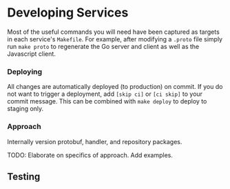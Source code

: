 # Developing Services

Most of the useful commands you will need have been captured as targets in each service's `Makefile`. For example, after modifying a `.proto` file simply run `make proto` to regenerate the Go server and client as well as the Javascript client.

### Deploying

All changes are automatically deployed (to production) on commit. If you do not want to trigger a deployment, add `[skip ci]` or `[ci skip]` to your commit message. This can be combined with `make deploy` to deploy to staging only.

### Approach

Internally version protobuf, handler, and repository packages.

TODO: Elaborate on specifics of approach. Add examples.

## Testing
